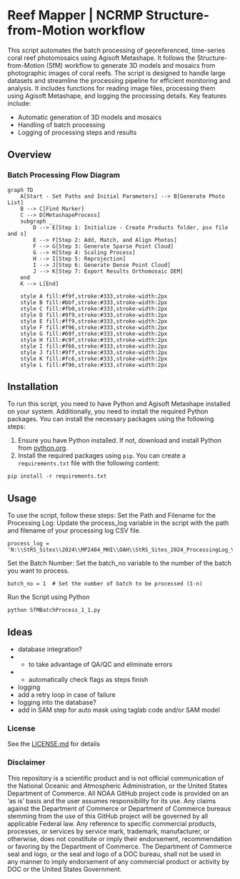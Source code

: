 # Reef Mapper | NCRMP Structure-from-Motion workflow
This script automates the batch processing of georeferenced, time-series coral reef photomosaics using Agisoft Metashape. It follows the Structure-from-Motion (SfM) workflow to generate 3D models and mosaics from photographic images of coral reefs. The script is designed to handle large datasets and streamline the processing pipeline for efficient monitoring and analysis. It includes functions for reading image files, processing them using Agisoft Metashape, and logging the processing details. Key features include:

- Automatic generation of 3D models and mosaics
- Handling of batch processing
- Logging of processing steps and results

## Overview
### Batch Processing Flow Diagram
```mermaid
graph TD
    A[Start - Set Paths and Initial Parameters] --> B[Generate Photo List]
    B --> C[Find Marker]
    C --> D[MetashapeProcess]
    subgraph _
        D --> E[Step 1: Initialize - Create Products folder, psx file and s]
        E --> F[Step 2: Add, Match, and Align Photos]
        F --> G[Step 3: Generate Sparse Point Cloud]
        G --> H[Step 4: Scaling Process]
        H --> I[Step 5: Reprojection]
        I --> J[Step 6: Generate Dense Point Cloud]
        J --> K[Step 7: Export Results Orthomosaic DEM]
    end
    K --> L[End]

    style A fill:#f9f,stroke:#333,stroke-width:2px
    style B fill:#bbf,stroke:#333,stroke-width:2px
    style C fill:#fb0,stroke:#333,stroke-width:2px
    style D fill:#9f9,stroke:#333,stroke-width:2px
    style E fill:#ff9,stroke:#333,stroke-width:2px
    style F fill:#f96,stroke:#333,stroke-width:2px
    style G fill:#69f,stroke:#333,stroke-width:2px
    style H fill:#c9f,stroke:#333,stroke-width:2px
    style I fill:#f66,stroke:#333,stroke-width:2px
    style J fill:#9ff,stroke:#333,stroke-width:2px
    style K fill:#fc6,stroke:#333,stroke-width:2px
    style L fill:#f96,stroke:#333,stroke-width:2px

```
## Installation
To run this script, you need to have Python and Agisoft Metashape installed on your system. Additionally, you need to install the required Python packages. You can install the necessary packages using the following steps:
1. Ensure you have Python installed. If not, download and install Python from [python.org](https://www.python.org/).
2. Install the required packages using `pip`. You can create a `requirements.txt` file with the following content:
```
pip install -r requirements.txt
```
## Usage
To use the script, follow these steps:
Set the Path and Filename for the Processing Log: Update the process_log variable in the script with the path and filename of your processing log CSV file.
```
process_log = 'N:\\StRS_Sites\\2024\\MP2404_MHI\\OAH\\StRS_Sites_2024_ProcessingLog_V1.csv'
```
Set the Batch Number: Set the batch_no variable to the number of the batch you want to process.
```
batch_no = 1  # Set the number of batch to be processed (1-n)
```
Run the Script using Python
```
python SfMBatchProcess_1_1.py
```

## Ideas 
- database integration?
- - to take advantage of QA/QC and eliminate errors
- - automatically check flags as steps finish
- logging
- add a retry loop in case of failure
- logging into the database?
- add in SAM step for auto mask using taglab code and/or SAM model


### License
See the [LICENSE.md](./LICENSE.md) for details

### Disclaimer
This repository is a scientific product and is not official communication of the National Oceanic and Atmospheric Administration, or the United States Department of Commerce. All NOAA GitHub project code is provided on an ‘as is’ basis and the user assumes responsibility for its use. Any claims against the Department of Commerce or Department of Commerce bureaus stemming from the use of this GitHub project will be governed by all applicable Federal law. Any reference to specific commercial products, processes, or services by service mark, trademark, manufacturer, or otherwise, does not constitute or imply their endorsement, recommendation or favoring by the Department of Commerce. The Department of Commerce seal and logo, or the seal and logo of a DOC bureau, shall not be used in any manner to imply endorsement of any commercial product or activity by DOC or the United States Government.
